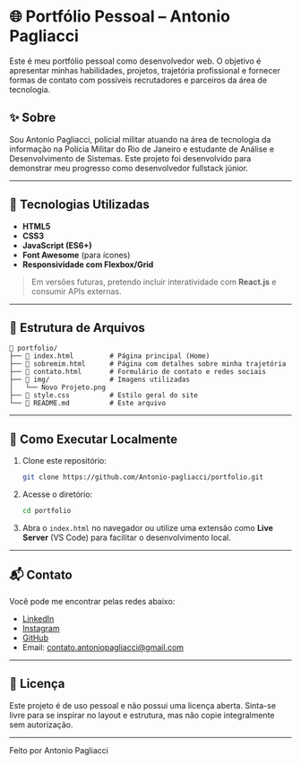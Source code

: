 
# 🌐 Portfólio Pessoal – Antonio Pagliacci

Este é meu portfólio pessoal como desenvolvedor web. O objetivo é apresentar minhas habilidades, projetos, trajetória profissional e fornecer formas de contato com possíveis recrutadores e parceiros da área de tecnologia.

## ✨ Sobre

Sou Antonio Pagliacci, policial militar atuando na área de tecnologia da informação na Polícia Militar do Rio de Janeiro e estudante de Análise e Desenvolvimento de Sistemas. Este projeto foi desenvolvido para demonstrar meu progresso como desenvolvedor fullstack júnior.

---

## 🧠 Tecnologias Utilizadas

- **HTML5**  
- **CSS3**
- **JavaScript (ES6+)**
- **Font Awesome** (para ícones)
- **Responsividade com Flexbox/Grid**

> Em versões futuras, pretendo incluir interatividade com **React.js** e consumir APIs externas.

---

## 📁 Estrutura de Arquivos

```
📁 portfolio/
├── 📄 index.html         # Página principal (Home)
├── 📄 sobremim.html      # Página com detalhes sobre minha trajetória
├── 📄 contato.html       # Formulário de contato e redes sociais
├── 📁 img/               # Imagens utilizadas
│   └── Novo Projeto.png
├── 📄 style.css          # Estilo geral do site
└── 📄 README.md          # Este arquivo
```

---

## 🚀 Como Executar Localmente

1. Clone este repositório:
   ```bash
   git clone https://github.com/Antonio-pagliacci/portfolio.git
   ```

2. Acesse o diretório:
   ```bash
   cd portfolio
   ```

3. Abra o `index.html` no navegador ou utilize uma extensão como **Live Server** (VS Code) para facilitar o desenvolvimento local.

---

## 📬 Contato

Você pode me encontrar pelas redes abaixo:

- [LinkedIn](https://www.linkedin.com/in/antonio-pagliacci-307a95228/)
- [Instagram](https://www.instagram.com/antonio.pagliacci/)
- [GitHub](https://github.com/Antonio-pagliacci)
- Email: contato.antoniopagliacci@gmail.com

---

## 📌 Licença

Este projeto é de uso pessoal e não possui uma licença aberta. Sinta-se livre para se inspirar no layout e estrutura, mas não copie integralmente sem autorização.

---

Feito  por Antonio Pagliacci
